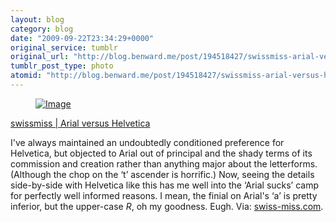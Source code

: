```yaml
---
layout: blog
category: blog
date: "2009-09-22T23:34:29+0000"
original_service: tumblr
original_url: "http://blog.benward.me/post/194518427/swissmiss-arial-versus-helvetica-ive-always"
tumblr_post_type: photo
atomid: "http://blog.benward.me/post/194518427/swissmiss-arial-versus-helvetica-ive-always"
---
```

<figure class="photo">
  <a href="http://www.swiss-miss.com/2009/09/arial-versus-helvetica.html"><img src="http://benward.me/res/tumblr/media/194518427/0.png" alt="Image"></a>
</figure>

<a href="http://www.swiss-miss.com/2009/09/arial-versus-helvetica.html">swissmiss  | Arial versus Helvetica</a>

I've always maintained an undoubtedly conditioned preference for Helvetica, but objected to Arial out of principal and the shady terms of its commission and creation rather than anything major about the letterforms. (Although the chop on the ‘t’ ascender is horrific.) Now, seeing the details side-by-side with Helvetica like this has me well into the ‘Arial sucks’ camp for perfectly well informed reasons. I mean, the finial on Arial's ‘a’ is pretty inferior, but the upper-case _R_, oh my goodness. Eugh.
Via: [swiss-miss.com](http://www.swiss-miss.com/2009/09/arial-versus-helvetica.html).